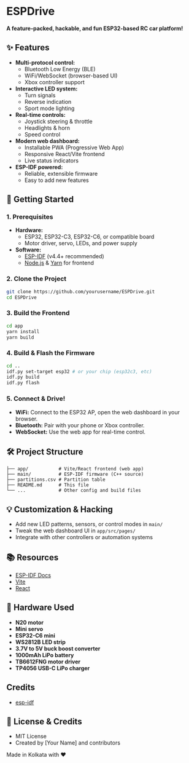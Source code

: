 # ESPDrive
**A feature-packed, hackable, and fun ESP32-based RC car platform!**

## ✨ Features
- **Multi-protocol control:**
  - Bluetooth Low Energy (BLE)
  - WiFi/WebSocket (browser-based UI)
  - Xbox controller support
- **Interactive LED system:**
  - Turn signals
  - Reverse indication
  - Sport mode lighting
- **Real-time controls:**
  - Joystick steering & throttle
  - Headlights & horn
  - Speed control
- **Modern web dashboard:**
  - Installable PWA (Progressive Web App)
  - Responsive React/Vite frontend
  - Live status indicators
- **ESP-IDF powered:**
  - Reliable, extensible firmware
  - Easy to add new features


## 🚀 Getting Started

### 1. Prerequisites
- **Hardware:**
  - ESP32, ESP32-C3, ESP32-C6, or compatible board
  - Motor driver, servo, LEDs, and power supply
- **Software:**
  - [ESP-IDF](https://docs.espressif.com/projects/esp-idf/en/latest/esp32/get-started/index.html) (v4.4+ recommended)
  - [Node.js](https://nodejs.org/) & [Yarn](https://yarnpkg.com/) for frontend

### 2. Clone the Project
```sh
git clone https://github.com/yourusername/ESPDrive.git
cd ESPDrive
```

### 3. Build the Frontend
```sh
cd app
yarn install
yarn build
```

### 4. Build & Flash the Firmware
```sh
cd ..
idf.py set-target esp32 # or your chip (esp32c3, etc)
idf.py build
idf.py flash
```

### 5. Connect & Drive!
- **WiFi:** Connect to the ESP32 AP, open the web dashboard in your browser.
- **Bluetooth:** Pair with your phone or Xbox controller.
- **WebSocket:** Use the web app for real-time control.

## 🛠️ Project Structure
```
├── app/           # Vite/React frontend (web app)
├── main/          # ESP-IDF firmware (C++ source)
├── partitions.csv # Partition table
├── README.md      # This file
└── ...            # Other config and build files
```

## 💡 Customization & Hacking
- Add new LED patterns, sensors, or control modes in `main/`
- Tweak the web dashboard UI in `app/src/pages/`
- Integrate with other controllers or automation systems

## 📚 Resources
- [ESP-IDF Docs](https://docs.espressif.com/projects/esp-idf/en/latest/)
- [Vite](https://vitejs.dev/)
- [React](https://react.dev/)

## 🔩 Hardware Used
- **N20 motor**
- **Mini servo**
- **ESP32-C6 mini**
- **WS2812B LED strip**
- **3.7V to 5V buck boost converter**
- **1000mAh LiPo battery**
- **TB6612FNG motor driver**
- **TP4056 USB-C LiPo charger**

## Credits
- [esp-idf](https://github.com/espressif/esp-idf)

## 🏁 License & Credits
- MIT License
- Created by [Your Name] and contributors
  
Made in Kolkata with ❤️
